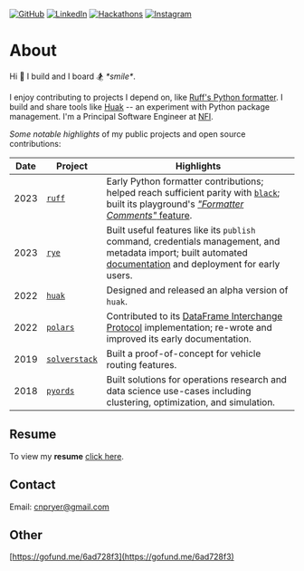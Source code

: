 <a href="https://github.com/cnpryer"><img alt="GitHub" src="https://img.shields.io/badge/GitHub-%23121011.svg?style=for-the-badge&logo=github&logoColor=white"/></a>
<a href="https://linkedin.com/in/cnpryer"><img alt="LinkedIn" src="https://img.shields.io/badge/LinkedIn-%230077B5.svg?style=for-the-badge&logo=linkedin&logoColor=white"/></a>
<a href="https://devpost.com/cnp"><img alt="Hackathons" src="https://img.shields.io/badge/-Hackathons-blue?style=for-the-badge&logo=appveyor"/></a>
<a href="https://instagram.com/chris.pryer"><img alt="Instagram" src="https://img.shields.io/badge/Instagram-E4405F?style=for-the-badge&logo=instagram&logoColor=white"/></a>

# About

Hi 👋 I build and I board 🏂 *\*smile\**.

I enjoy contributing to projects I depend on, like [Ruff's Python formatter](https://astral.sh/blog/the-ruff-formatter). I build and share tools like [Huak](https://github.com/cnpryer/huak) -- an experiment with Python package management. I'm a Principal Software Engineer at [NFI](https://nfiindustries.com).

*Some notable highlights* of my public projects and open source contributions:

| Date | Project | Highlights |
| -- | -- | -- |
| 2023 | [`ruff`](https://github.com/astral-sh/ruff) | Early Python formatter contributions; helped reach sufficient parity with [`black`](https://github.com/psf/black); built its playground's [*"Formatter Comments"* feature](https://play.ruff.rs/?secondary=Comments). |
| 2023 | [`rye`](https://github.com/astral-sh/rye) | Built useful features like its `publish` command, credentials management, and metadata import; built automated [documentation](https://rye-up.com/) and deployment for early users. |
| 2022 | [`huak`](https://github.com/cnpryer/huak) | Designed and released an alpha version of `huak`. |
| 2022 | [`polars`](https://github.com/pola-rs/polars) | Contributed to its [DataFrame Interchange Protocol](https://data-apis.org/dataframe-protocol/latest/) implementation; re-wrote and improved its early documentation. |
| 2019 | [`solverstack`](https://github.com/cnpryer/solverstack) | Built a proof-of-concept for vehicle routing features. |
| 2018 | [`pyords`](https://github.com/cnpryer/pyords) | Built solutions for operations research and data science use-cases including clustering, optimization, and simulation. |


## Resume

To view my <strong>resume</strong> <a href="http://cnpryer.com/Resume.pdf" target="_blank">click here</a>.


## Contact

Email: <a href="mailto:cnpryer@gmail.com">cnpryer@gmail.com</a>

## Other

[https://gofund.me/6ad728f3](https://gofund.me/6ad728f3)

